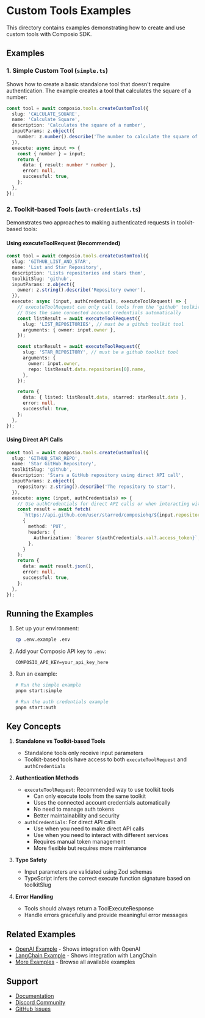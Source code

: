 # Custom Tools Examples

This directory contains examples demonstrating how to create and use custom tools with Composio SDK.

## Examples

### 1. Simple Custom Tool (`simple.ts`)

Shows how to create a basic standalone tool that doesn't require authentication. The example creates a tool that calculates the square of a number:

```typescript
const tool = await composio.tools.createCustomTool({
  slug: 'CALCULATE_SQUARE',
  name: 'Calculate Square',
  description: 'Calculates the square of a number',
  inputParams: z.object({
    number: z.number().describe('The number to calculate the square of'),
  }),
  execute: async input => {
    const { number } = input;
    return {
      data: { result: number * number },
      error: null,
      successful: true,
    };
  },
});
```

### 2. Toolkit-based Tools (`auth-credentials.ts`)

Demonstrates two approaches to making authenticated requests in toolkit-based tools:

#### Using executeToolRequest (Recommended)

```typescript
const tool = await composio.tools.createCustomTool({
  slug: 'GITHUB_LIST_AND_STAR',
  name: 'List and Star Repository',
  description: 'Lists repositories and stars them',
  toolkitSlug: 'github',
  inputParams: z.object({
    owner: z.string().describe('Repository owner'),
  }),
  execute: async (input, authCredentials, executeToolRequest) => {
    // executeToolRequest can only call tools from the 'github' toolkit
    // Uses the same connected account credentials automatically
    const listResult = await executeToolRequest({
      slug: 'LIST_REPOSITORIES', // must be a github toolkit tool
      arguments: { owner: input.owner },
    });

    const starResult = await executeToolRequest({
      slug: 'STAR_REPOSITORY', // must be a github toolkit tool
      arguments: {
        owner: input.owner,
        repo: listResult.data.repositories[0].name,
      },
    });

    return {
      data: { listed: listResult.data, starred: starResult.data },
      error: null,
      successful: true,
    };
  },
});
```

#### Using Direct API Calls

```typescript
const tool = await composio.tools.createCustomTool({
  slug: 'GITHUB_STAR_REPO',
  name: 'Star GitHub Repository',
  toolkitSlug: 'github',
  description: 'Stars a GitHub repository using direct API call',
  inputParams: z.object({
    repository: z.string().describe('The repository to star'),
  }),
  execute: async (input, authCredentials) => {
    // Use authCredentials for direct API calls or when interacting with different services
    const result = await fetch(
      `https://api.github.com/user/starred/composiohq/${input.repository}`,
      {
        method: 'PUT',
        headers: {
          Authorization: `Bearer ${authCredentials.val?.access_token}`,
        },
      }
    );
    return {
      data: await result.json(),
      error: null,
      successful: true,
    };
  },
});
```

## Running the Examples

1. Set up your environment:

   ```bash
   cp .env.example .env
   ```

2. Add your Composio API key to `.env`:

   ```
   COMPOSIO_API_KEY=your_api_key_here
   ```

3. Run an example:

   ```bash
   # Run the simple example
   pnpm start:simple

   # Run the auth credentials example
   pnpm start:auth
   ```

## Key Concepts

1. **Standalone vs Toolkit-based Tools**

   - Standalone tools only receive input parameters
   - Toolkit-based tools have access to both `executeToolRequest` and `authCredentials`

2. **Authentication Methods**

   - `executeToolRequest`: Recommended way to use toolkit tools
     - Can only execute tools from the same toolkit
     - Uses the connected account credentials automatically
     - No need to manage auth tokens
     - Better maintainability and security
   - `authCredentials`: For direct API calls
     - Use when you need to make direct API calls
     - Use when you need to interact with different services
     - Requires manual token management
     - More flexible but requires more maintenance

3. **Type Safety**

   - Input parameters are validated using Zod schemas
   - TypeScript infers the correct execute function signature based on toolkitSlug

4. **Error Handling**

   - Tools should always return a ToolExecuteResponse
   - Handle errors gracefully and provide meaningful error messages

## Related Examples

- [OpenAI Example](../openai) - Shows integration with OpenAI
- [LangChain Example](../langchain) - Shows integration with LangChain
- [More Examples](../) - Browse all available examples

## Support

- [Documentation](https://docs.composio.dev)
- [Discord Community](https://discord.gg/composio)
- [GitHub Issues](https://github.com/composio/composio/issues)
